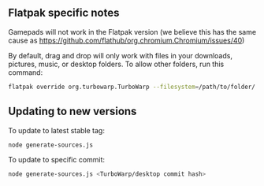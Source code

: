 ## Flatpak specific notes

Gamepads will not work in the Flatpak version (we believe this has the same cause as https://github.com/flathub/org.chromium.Chromium/issues/40)

By default, drag and drop will only work with files in your downloads, pictures, music, or desktop folders. To allow other folders, run this command:

```bash
flatpak override org.turbowarp.TurboWarp --filesystem=/path/to/folder/
```

## Updating to new versions

To update to latest stable tag:

```bash
node generate-sources.js
```

To update to specific commit:

```bash
node generate-sources.js <TurboWarp/desktop commit hash>
```
